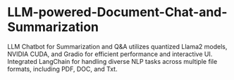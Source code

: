 # LLM-powered-Document-Chat-and-Summarization
LLM Chatbot for Summarization and Q&amp;A utilizes quantized Llama2 models, NVIDIA CUDA, and Gradio for efficient performance and interactive UI. Integrated LangChain for handling diverse NLP tasks across multiple file formats, including PDF, DOC, and Txt.
